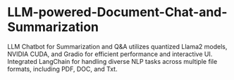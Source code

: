 # LLM-powered-Document-Chat-and-Summarization
LLM Chatbot for Summarization and Q&amp;A utilizes quantized Llama2 models, NVIDIA CUDA, and Gradio for efficient performance and interactive UI. Integrated LangChain for handling diverse NLP tasks across multiple file formats, including PDF, DOC, and Txt.
